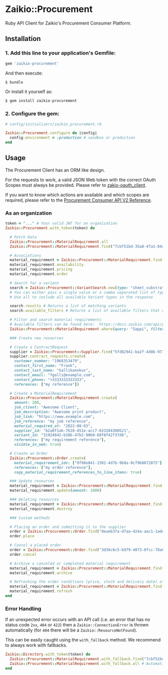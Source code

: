 # Zaikio::Procurement

Ruby API Client for Zaikio's Procurement Consumer Platform.

## Installation

### 1. Add this line to your application's Gemfile:

```ruby
gem 'zaikio-procurement'
```

And then execute:
```bash
$ bundle
```

Or install it yourself as:
```bash
$ gem install zaikio-procurement
```

### 2. Configure the gem:

```rb
# config/initializers/zaikio_procurement.rb

Zaikio::Procurement.configure do |config|
  config.environment = :production # sandbox or production
end
```

## Usage

The Procurement Client has an ORM like design.

For the requests to work, a valid JSON Web token with the correct OAuth Scopes must always be provided. Please refer to [zakio-oauth_client](https://github.com/zaikio/zaikio-oauth_client).

If you want to know which actions are available and which scopes are required, please refer to the [Procurement Consumer API V2 Reference](https://docs.zaikio.com/api/procurement_consumers/consumers_v2.html).

### As an organization

```rb
token = "..." # Your valid JWT for an organization
Zaikio::Procurement.with_token(token) do

  # Fetch Data
  Zaikio::Procurement::MaterialRequirement.all
  Zaikio::Procurement::MaterialRequirement.find("7cbf51bd-35a8-47a1-84a2-57aa63140234")

  # Associations
  material_requirement = Zaikio::Procurement::MaterialRequirement.find("7cbf51bd-35a8-47a1-84a2-57aa63140234")
  material_requirement.availability
  material_requirement.pricing
  material_requirement.order

  # Search for a variant
  search = Zaikio::Procurement::VariantSearch.new(type: "sheet_substrate", query: "Soap", grain: "short", paper_weight: 80)
  # You can either pass a single value or a comma separated list of types, e.g. type: "sheet_substrate,plate"
  # Use all to include all available Variant types in the response

  search.results # Returns a list of matching variants
  search.available_filters # Returns a list of available filters that can be used to further narrow down the results

  # Filter and search material requirements
  # Available filters can be found here:  https://docs.zaikio.com/api/procurement_consumers/consumers_v2.html#/MaterialRequirements/get_material_requirements
  Zaikio::Procurement::MaterialRequirement.where(query: "Sappi", filters: { article_category: "sheet_substrate", status: "ordered" })

  ### Create new resources

  # Create a ContractRequest
  supplier = Zaikio::Procurement::Supplier.find("5fd82941-ba2f-4d0b-971a-7050fbbafcef")
  supplier.contract_requests.create(
    customer_number: "1968353479",
    contact_first_name: "Frank",
    contact_last_name: "Gallikanokus",
    contact_email: "fgalli@example.com",
    contact_phone: "+3333333333333",
    references: ["my reference"])

  # Create a MaterialRequirement
  Zaikio::Procurement::MaterialRequirement.create(
    amount: 200,
    job_client: "Awesome Client",
    job_description: "Awesome print product",
    job_link: "https://www.example.com",
    job_reference: "my job reference",
    material_required_at: "2022-08-03",
    supplier_id: "b2a0f1ab-7610-451e-acc7-633284300521",
    variant_id: "31924842-b38b-47b2-90b0-68f8f42f37d6",
    references: ["my requirement reference"],
    visible_in_web: true)

  # Create an Order
  Zaikio::Procurement::Order.create(
    material_requirement_ids: ["9f98e841-1502-4d7b-9b8a-0cf9b8072875"],
    references: ["my order reference"],
    copy_material_requirement_references_to_line_items: true)

  ### Update resources
  material_requirement = Zaikio::Procurement::MaterialRequirement.find("058a5513-925e-4d0c-923d-fa1ed4bfb3ce")
  material_requirement.update(amount: 1000)

  ### Deleting resources
  material_requirement = Zaikio::Procurement::MaterialRequirement.find("2f5a99c2-9734-4aac-9cee-911b061d3a5a")
  material_requirement.destroy

  ### Custom methods

  # Placing an order and submitting it to the supplier
  order = Zaikio::Procurement::Order.find("8eaeb37a-d7aa-424a-aac1-1ade4b4030e2")
  order.place

  # Cancel a placed order
  order = Zaikio::Procurement::Order.find("3d36c6c5-b979-4073-8fcc-78a6cf1bc8bd")
  order.cancel

  # Archive a canceled or completed material requirement
  material_requirement = Zaikio::Procurement::MaterialRequirement.find("2f5a99c2-9734-4aac-9cee-911b061d3a5a")
  material_requirement.archive

  # Refreshing the order conditions (price, stock and delivery date) of the material requirement
  material_requirement = Zaikio::Procurement::MaterialRequirement.find("2f5a99c2-9734-4aac-9cee-911b061d3a5a")
  material_requirement.refresh
end
```

### Error Handling

If an unexpected error occurs with an API call (i.e. an error that has no status code `2xx`, `404` or `422`) then a `Zaikio::ConnectionError` is thrown automatically (for `404` there will be a `Zaikio::ResourceNotFound`).

This can be easily caught using the `with_fallback` method. We recommend to always work with fallbacks.

```rb
Zaikio::Directory.with_token(token) do
  Zaikio::Procurement::MaterialRequirement.with_fallback.find("7cbf51bd-35a8-47a1-84a2-57aa63140234") # => nil
  Zaikio::Procurement::MaterialRequirement.with_fallback.all # Automatically uses empty array as fallback
end
```
